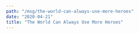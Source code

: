 ```yaml
---
path: "/msg/the-world-can-always-use-more-heroes"
date: "2020-04-21"
title: "The World Can Always Use More Heroes"
---
```

